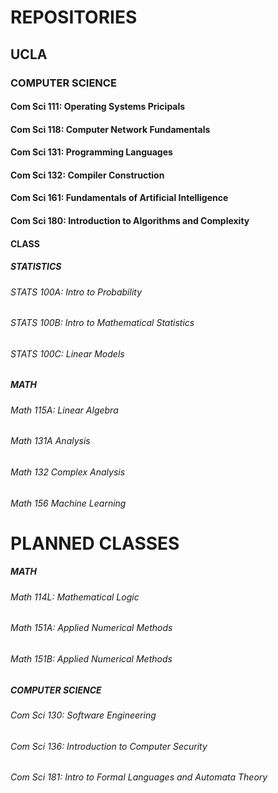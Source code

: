 # REPOSITORIES
## UCLA
### COMPUTER SCIENCE
#### Com Sci 111: Operating Systems Pricipals
#### Com Sci 118: Computer Network Fundamentals
#### Com Sci 131: Programming Languages
#### Com Sci 132: Compiler Construction
#### Com Sci 161: Fundamentals of Artificial Intelligence
#### Com Sci 180: Introduction to Algorithms and Complexity
#### CLASS
##### STATISTICS
###### STATS 100A: Intro to Probability
###### STATS 100B: Intro to Mathematical Statistics
###### STATS 100C: Linear Models
##### MATH
###### Math 115A: Linear Algebra
###### Math 131A Analysis
###### Math 132 Complex Analysis
###### Math 156 Machine Learning

# PLANNED CLASSES
##### MATH
###### Math 114L: Mathematical Logic
###### Math 151A: Applied Numerical Methods
###### Math 151B: Applied Numerical Methods
##### COMPUTER SCIENCE
###### Com Sci 130: Software Engineering
###### Com Sci 136: Introduction to Computer Security
###### Com Sci 181: Intro to Formal Languages and Automata Theory


<!--
**henrygenus/henrygenus** is a ✨ _special_ ✨ repository because its `README.md` (this file) appears on your GitHub profile.
